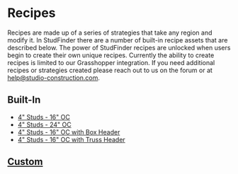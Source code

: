 # Recipes

Recipes are made up of a series of strategies that take any region and modify it.  In StudFinder there are a number of built-in recipe assets that are described below.  The power of StudFinder recipes are unlocked when users begin to create their own unique recipes. Currently the ability to create recipes is limited to our Grasshopper integration.  If you need additional recipes or strategies created please reach out to us on the forum or at help@studio-construction.com.

## Built-In

- [4" Studs - 16" OC](Recipes/Wall_16oc.md)
- [4" Studs - 24" OC](Recipes/Wall_24oc.md)
- [4" Studs - 16" OC with Box Header](Recipes/Wall_16oc_Box.md)
- [4" Studs - 16" OC with Truss Header](Recipes/Wall_16oc_Truss.md)

## [Custom](Recipes/Custom.md)